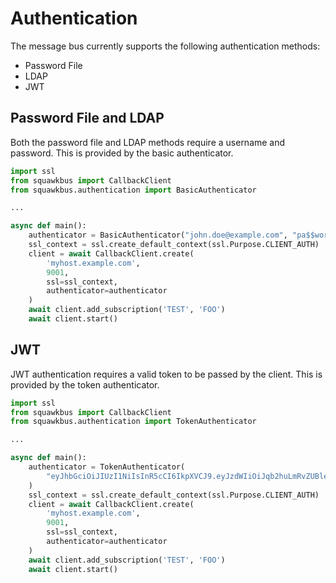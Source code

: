 # Authentication

The message bus currently supports the following authentication methods:

- Password File
- LDAP
- JWT

## Password File and LDAP

Both the password file and LDAP methods require a username and password. This
is provided by the basic authenticator.

```python
import ssl
from squawkbus import CallbackClient
from squawkbus.authentication import BasicAuthenticator

...

async def main():
    authenticator = BasicAuthenticator("john.doe@example.com", "pa$$word")
    ssl_context = ssl.create_default_context(ssl.Purpose.CLIENT_AUTH)
    client = await CallbackClient.create(
        'myhost.example.com',
        9001,
        ssl=ssl_context,
        authenticator=authenticator
    )
    await client.add_subscription('TEST', 'FOO')
    await client.start()
```

## JWT

JWT authentication requires a valid token to be passed by the client. This
is provided by the token authenticator.

```python
import ssl
from squawkbus import CallbackClient
from squawkbus.authentication import TokenAuthenticator

...

async def main():
    authenticator = TokenAuthenticator(
        "eyJhbGciOiJIUzI1NiIsInR5cCI6IkpXVCJ9.eyJzdWIiOiJqb2huLmRvZUBleGFtcGxlLmNvbSIsIm5hbWUiOiJKb2huIERvZSIsImlhdCI6MTUxNjIzOTAyMiwiZXhwIjoxNTE3MTgzNTAxfQ.wLSGBcNUT8r1DqQvaBrrGY4NHiiVOpoxrgeoPsSsJkY"
    )
    ssl_context = ssl.create_default_context(ssl.Purpose.CLIENT_AUTH)
    client = await CallbackClient.create(
        'myhost.example.com',
        9001,
        ssl=ssl_context,
        authenticator=authenticator
    )
    await client.add_subscription('TEST', 'FOO')
    await client.start()
```
